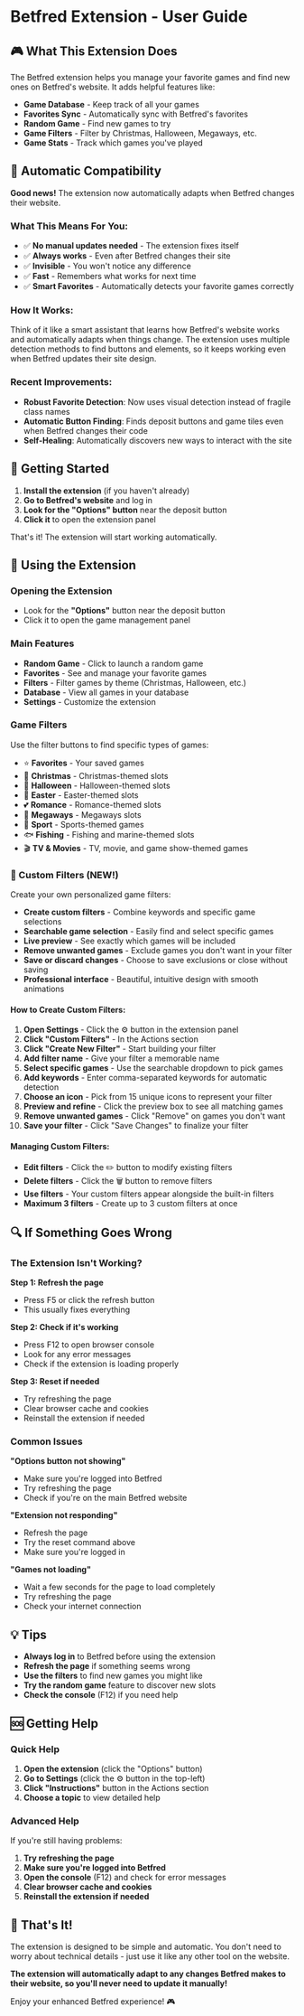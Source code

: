 # Betfred Extension - User Guide

## 🎮 What This Extension Does

The Betfred extension helps you manage your favorite games and find new ones on Betfred's website. It adds helpful features like:

- **Game Database** - Keep track of all your games
- **Favorites Sync** - Automatically sync with Betfred's favorites
- **Random Game** - Find new games to try
- **Game Filters** - Filter by Christmas, Halloween, Megaways, etc.
- **Game Stats** - Track which games you've played

## 🔧 Automatic Compatibility

**Good news!** The extension now automatically adapts when Betfred changes their website.

### What This Means For You:
- ✅ **No manual updates needed** - The extension fixes itself
- ✅ **Always works** - Even after Betfred changes their site
- ✅ **Invisible** - You won't notice any difference
- ✅ **Fast** - Remembers what works for next time
- ✅ **Smart Favorites** - Automatically detects your favorite games correctly

### How It Works:
Think of it like a smart assistant that learns how Betfred's website works and automatically adapts when things change. The extension uses multiple detection methods to find buttons and elements, so it keeps working even when Betfred updates their site design.

### Recent Improvements:
- **Robust Favorite Detection**: Now uses visual detection instead of fragile class names
- **Automatic Button Finding**: Finds deposit buttons and game tiles even when Betfred changes their code
- **Self-Healing**: Automatically discovers new ways to interact with the site

## 🚀 Getting Started

1. **Install the extension** (if you haven't already)
2. **Go to Betfred's website** and log in
3. **Look for the "Options" button** near the deposit button
4. **Click it** to open the extension panel

That's it! The extension will start working automatically.

## 🎯 Using the Extension

### Opening the Extension
- Look for the **"Options"** button near the deposit button
- Click it to open the game management panel

### Main Features
- **Random Game** - Click to launch a random game
- **Favorites** - See and manage your favorite games
- **Filters** - Filter games by theme (Christmas, Halloween, etc.)
- **Database** - View all games in your database
- **Settings** - Customize the extension

### Game Filters
Use the filter buttons to find specific types of games:
- ⭐ **Favorites** - Your saved games
- 🎄 **Christmas** - Christmas-themed slots
- 🎃 **Halloween** - Halloween-themed slots
- 🐰 **Easter** - Easter-themed slots
- 💕 **Romance** - Romance-themed slots
- 🎰 **Megaways** - Megaways slots
- 🏅 **Sport** - Sports-themed games
- 🐟 **Fishing** - Fishing and marine-themed slots
- 🎬 **TV & Movies** - TV, movie, and game show-themed games

### 🎯 Custom Filters (NEW!)
Create your own personalized game filters:
- **Create custom filters** - Combine keywords and specific game selections
- **Searchable game selection** - Easily find and select specific games
- **Live preview** - See exactly which games will be included
- **Remove unwanted games** - Exclude games you don't want in your filter
- **Save or discard changes** - Choose to save exclusions or close without saving
- **Professional interface** - Beautiful, intuitive design with smooth animations

#### How to Create Custom Filters:
1. **Open Settings** - Click the ⚙️ button in the extension panel
2. **Click "Custom Filters"** - In the Actions section
3. **Click "Create New Filter"** - Start building your filter
4. **Add filter name** - Give your filter a memorable name
5. **Select specific games** - Use the searchable dropdown to pick games
6. **Add keywords** - Enter comma-separated keywords for automatic detection
7. **Choose an icon** - Pick from 15 unique icons to represent your filter
8. **Preview and refine** - Click the preview box to see all matching games
9. **Remove unwanted games** - Click "Remove" on games you don't want
10. **Save your filter** - Click "Save Changes" to finalize your filter

#### Managing Custom Filters:
- **Edit filters** - Click the ✏️ button to modify existing filters
- **Delete filters** - Click the 🗑️ button to remove filters
- **Use filters** - Your custom filters appear alongside the built-in filters
- **Maximum 3 filters** - Create up to 3 custom filters at once

## 🔍 If Something Goes Wrong

### The Extension Isn't Working?

**Step 1: Refresh the page**
- Press F5 or click the refresh button
- This usually fixes everything

**Step 2: Check if it's working**
- Press F12 to open browser console
- Look for any error messages
- Check if the extension is loading properly

**Step 3: Reset if needed**
- Try refreshing the page
- Clear browser cache and cookies
- Reinstall the extension if needed

### Common Issues

**"Options button not showing"**
- Make sure you're logged into Betfred
- Try refreshing the page
- Check if you're on the main Betfred website

**"Extension not responding"**
- Refresh the page
- Try the reset command above
- Make sure you're logged in

**"Games not loading"**
- Wait a few seconds for the page to load completely
- Try refreshing the page
- Check your internet connection

## 💡 Tips

- **Always log in** to Betfred before using the extension
- **Refresh the page** if something seems wrong
- **Use the filters** to find new games you might like
- **Try the random game** feature to discover new slots
- **Check the console** (F12) if you need help

## 🆘 Getting Help

### Quick Help
1. **Open the extension** (click the "Options" button)
2. **Go to Settings** (click the ⚙️ button in the top-left)
3. **Click "Instructions"** button in the Actions section
4. **Choose a topic** to view detailed help

### Advanced Help
If you're still having problems:

1. **Try refreshing the page**
2. **Make sure you're logged into Betfred**
3. **Open the console** (F12) and check for error messages
4. **Clear browser cache and cookies**
5. **Reinstall the extension if needed**

## 🎉 That's It!

The extension is designed to be simple and automatic. You don't need to worry about technical details - just use it like any other tool on the website.

**The extension will automatically adapt to any changes Betfred makes to their website, so you'll never need to update it manually!**

Enjoy your enhanced Betfred experience! 🎮 